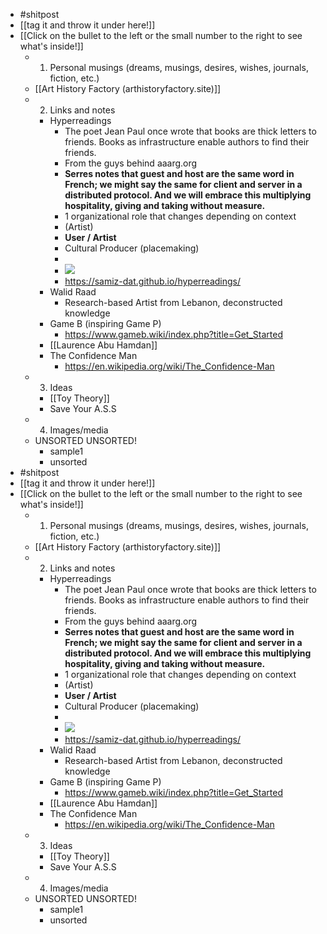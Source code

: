 - #shitpost
- [[tag it and throw it under here!]]
- [[Click on the bullet to the left or the small number to the right to see what's inside!]]
	- 1. Personal musings (dreams, musings, desires, wishes, journals, fiction, etc.)
	- [[Art History Factory (arthistoryfactory.site)]]
	- 2. Links and notes
		- Hyperreadings
			- The poet Jean Paul once wrote that books are thick letters to friends. Books as infrastructure enable authors to find their friends.
			- From the guys behind aaarg.org
			- **Serres notes that __guest__ and __host__ are the same word in French; we might say the same for __client__ and __server__ in a distributed protocol. And we will embrace this multiplying hospitality, giving and taking without measure.**
			- 1 organizational role that changes depending on context
			- (Artist)
			- **User / Artist**
			- Cultural Producer (placemaking)
			-
			- ![](https://firebasestorage.googleapis.com/v0/b/firescript-577a2.appspot.com/o/imgs%2Fapp%2FTranspiracyTheory%2FHfZt5raQZU.png?alt=media&token=d5730ce9-12eb-4a38-ae61-5bad1d877c0f)
			- https://samiz-dat.github.io/hyperreadings/
		- Walid Raad
			- Research-based Artist from Lebanon, deconstructed knowledge
		- Game B (inspiring Game P)
			- https://www.gameb.wiki/index.php?title=Get_Started
		- [[Laurence Abu Hamdan]]
		- The Confidence Man
			- https://en.wikipedia.org/wiki/The_Confidence-Man
	- 3. Ideas
		- [[Toy Theory]]
		- Save Your A.S.S
	- 4. Images/media
	- UNSORTED UNSORTED!
		- sample1
		- unsorted
- #shitpost
- [[tag it and throw it under here!]]
- [[Click on the bullet to the left or the small number to the right to see what's inside!]]
	- 1. Personal musings (dreams, musings, desires, wishes, journals, fiction, etc.)
	- [[Art History Factory (arthistoryfactory.site)]]
	- 2. Links and notes
		- Hyperreadings
			- The poet Jean Paul once wrote that books are thick letters to friends. Books as infrastructure enable authors to find their friends.
			- From the guys behind aaarg.org
			- **Serres notes that __guest__ and __host__ are the same word in French; we might say the same for __client__ and __server__ in a distributed protocol. And we will embrace this multiplying hospitality, giving and taking without measure.**
			- 1 organizational role that changes depending on context
			- (Artist)
			- **User / Artist**
			- Cultural Producer (placemaking)
			-
			- ![](https://firebasestorage.googleapis.com/v0/b/firescript-577a2.appspot.com/o/imgs%2Fapp%2FTranspiracyTheory%2FHfZt5raQZU.png?alt=media&token=d5730ce9-12eb-4a38-ae61-5bad1d877c0f)
			- https://samiz-dat.github.io/hyperreadings/
		- Walid Raad
			- Research-based Artist from Lebanon, deconstructed knowledge
		- Game B (inspiring Game P)
			- https://www.gameb.wiki/index.php?title=Get_Started
		- [[Laurence Abu Hamdan]]
		- The Confidence Man
			- https://en.wikipedia.org/wiki/The_Confidence-Man
	- 3. Ideas
		- [[Toy Theory]]
		- Save Your A.S.S
	- 4. Images/media
	- UNSORTED UNSORTED!
		- sample1
		- unsorted